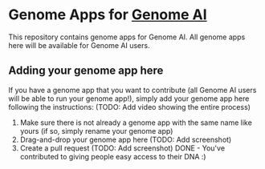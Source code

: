 # Genome Apps for [Genome AI](https://www.guardiome.com/ai-index/)

This repository contains genome apps for Genome AI. All genome apps here will be available for Genome AI users.

## Adding your genome app here
If you have a genome app that you want to contribute (all Genome AI users will be able to run your genome app!), simply add your genome app here following the instructions:
(TODO: Add video showing the entire process)
1. Make sure there is not already a genome app with the same name like yours (if so, simply rename your genome app)
2. Drag-and-drop your genome app here
(TODO: Add screenshot)
3. Create a pull request
(TODO: Add screenshot)
DONE - You've contributed to giving people easy access to their DNA :)
